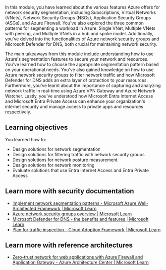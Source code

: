 In this module, you have learned about the various features Azure offers for network security segmentation, including Subscriptions, Virtual Networks (VNets), Network Security Groups (NSGs), Application Security Groups (ASGs), and Azure Firewall. You've also explored the three common patterns for segmenting a workload in Azure: Single VNet, Multiple VNets with peering, and Multiple VNets in a hub and spoke model. Additionally, you've delved into the functionalities of Azure network security groups and Microsoft Defender for DNS, both crucial for maintaining network security.

The main takeaways from this module include understanding how to use Azure's segmentation features to secure your network and resources. You've learned how to choose the appropriate segmentation pattern based on your operational needs. You've also gained knowledge on how to use Azure network security groups to filter network traffic and how Microsoft Defender for DNS adds an extra layer of protection to your resources. Furthermore, you've learnt about the importance of capturing and analyzing network traffic in real-time using Azure VPN Gateway and Azure Network Watcher. Lastly, you've understood how Microsoft Entra Internet Access and Microsoft Entra Private Access can enhance your organization's internet security and manage access to private apps and resources respectively.

## Learning objectives

You learned how to:

- Design solutions for network segmentation
- Design solutions for filtering traffic with network security groups
- Design solutions for network posture measurement
- Design solutions for network monitoring
- Evaluate solutions that use Entra Internet Access and Entra Private Access

## Learn more with security documentation

- [Implement network segmentation patterns - Microsoft Azure Well-Architected Framework | Microsoft Learn](/azure/architecture/framework/security/design-network-segmentation)
- [Azure network security groups overview | Microsoft Learn](/azure/virtual-network/network-security-groups-overview)
- [Microsoft Defender for DNS - the benefits and features | Microsoft Learn](/azure/defender-for-cloud/defender-for-dns-introduction)
- [Plan for traffic inspection - Cloud Adoption Framework | Microsoft Learn](/azure/cloud-adoption-framework/ready/azure-best-practices/plan-for-traffic-inspection)

## Learn more with reference architectures

- [Zero-trust network for web applications with Azure Firewall and Application Gateway - Azure Architecture Center | Microsoft Learn](/azure/architecture/example-scenario/gateway/application-gateway-before-azure-firewall)
